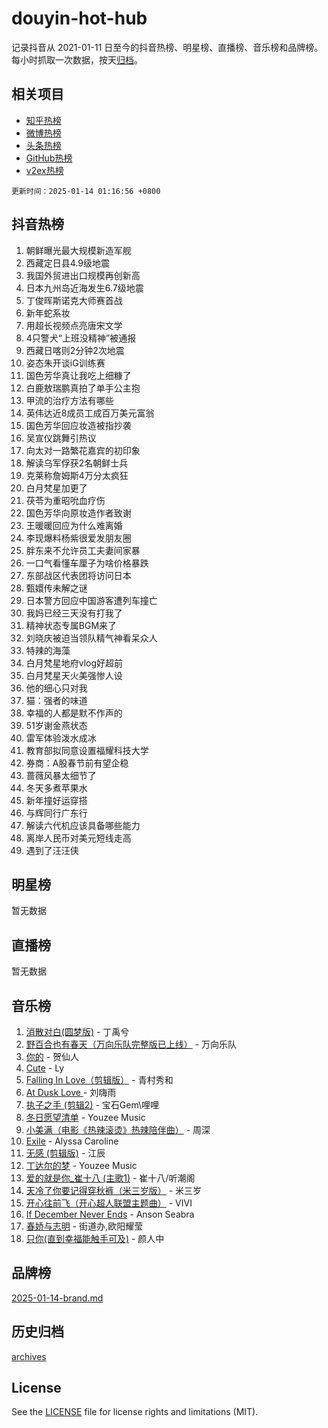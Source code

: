 # douyin-hot-hub

记录抖音从 2021-01-11 日至今的抖音热榜、明星榜、直播榜、音乐榜和品牌榜。每小时抓取一次数据，按天[归档](archives)。

## 相关项目

- [知乎热榜](https://github.com/lonnyzhang423/zhihu-hot-hub)
- [微博热榜](https://github.com/lonnyzhang423/weibo-hot-hub)
- [头条热榜](https://github.com/lonnyzhang423/toutiao-hot-hub)
- [GitHub热榜](https://github.com/lonnyzhang423/github-hot-hub)
- [v2ex热榜](https://github.com/lonnyzhang423/v2ex-hot-hub)


`更新时间：2025-01-14 01:16:56 +0800`

## 抖音热榜

1. 朝鲜曝光最大规模新造军舰
1. 西藏定日县4.9级地震
1. 我国外贸进出口规模再创新高
1. 日本九州岛近海发生6.7级地震
1. 丁俊晖斯诺克大师赛首战
1. 新年蛇系妆
1. 用超长视频点亮唐宋文学
1. 4只警犬“上班没精神”被通报
1. 西藏日喀则2分钟2次地震
1. 姿态朱开谈iG训练赛
1. 国色芳华真让我吃上细糠了
1. 白鹿敖瑞鹏真拍了单手公主抱
1. 甲流的治疗方法有哪些
1. 英伟达近8成员工成百万美元富翁
1. 国色芳华回应妆造被指抄袭
1. 吴宣仪跳舞引热议
1. 向太对一路繁花嘉宾的初印象
1. 解读乌军俘获2名朝鲜士兵
1. 克莱称詹姆斯4万分太疯狂
1. 白月梵星加更了
1. 茯苓为重昭吮血疗伤
1. 国色芳华向原妆造作者致谢
1. 王暖暖回应为什么难离婚
1. 李现爆料杨紫很爱发朋友圈
1. 胖东来不允许员工夫妻间家暴
1. 一口气看懂车厘子为啥价格暴跌
1. 东部战区代表团将访问日本
1. 甄嬛传未解之谜
1. 日本警方回应中国游客遭列车撞亡
1. 我妈已经三天没有打我了
1. 精神状态专属BGM来了
1. 刘晓庆被迫当领队精气神看呆众人
1. 特辣的海藻
1. 白月梵星地府vlog好超前
1. 白月梵星天火美强惨人设
1. 他的细心只对我
1. 猫：强者的味道
1. 幸福的人都是默不作声的
1. 51岁谢金燕状态
1. 雷军体验泼水成冰
1. 教育部拟同意设置福耀科技大学
1. 券商：A股春节前有望企稳
1. 蔷薇风暴太细节了
1. 冬天多煮苹果水
1. 新年撞好运穿搭
1. 与辉同行广东行
1. 解读六代机应该具备哪些能力
1. 离岸人民币对美元短线走高
1. 遇到了汪汪侠

## 明星榜

暂无数据

## 直播榜

暂无数据

## 音乐榜

1. [消散对白(圆梦版)](https://sf5-hl-cdn-tos.douyinstatic.com/obj/tos-cn-ve-2774/og4jB5I5IizzoZVAAAzWgBMAsMDWoArfwBOiFs) - 丁禹兮
1. [野百合也有春天（万向乐队完整版已上线）](https://sf5-hl-cdn-tos.douyinstatic.com/obj/tos-cn-ve-2774/oMnUxhRAMiAGBqDtIPBQ7ACYQZFlJCftcgeDJE) - 万向乐队
1. [你的](https://sf5-hl-cdn-tos.douyinstatic.com/obj/tos-cn-ve-2774/oYuIeKf42jB7sEV6B2upMdpYAgfrQWj0FeRegh) - 贺仙人
1. [Cute](https://sf5-hl-cdn-tos.douyinstatic.com/obj/tos-cn-ve-2774/o4IbIzHWKAAB4wsS5qMBRiiAlEBGTpQRNfFvuo) - Ly
1. [Falling In Love（剪辑版）](https://sf6-cdn-tos.douyinstatic.com/obj/tos-cn-ve-2774/o8ajpA8zzgBPahbBIO8AcKGBLJezFCRd1wfP9f) - 青村秀和
1. [ At Dusk  Love ](https://sf5-hl-cdn-tos.douyinstatic.com/obj/tos-cn-ve-2774/o8CrpCf5CaYgI4ZrtQgMQAFEfuGqNnRSDQAPBc) - 刘嗨雨
1. [执子之手 (剪辑2)](https://sf5-hl-cdn-tos.douyinstatic.com/obj/tos-cn-ve-2774/oUoZLQjCc31XzqsBnBQUNgeKtYPBcgbFDwtfcu) - 宝石Gem\哩哩
1. [冬日愿望清单](https://sf3-cdn-tos.douyinstatic.com/obj/tos-cn-ve-2774/oIIgUOeamCFCVAzxN6MFRLIBlLGpUqQxeeHrLE) - Youzee Music
1. [小美满（电影《热辣滚烫》热辣陪伴曲）](https://sf5-hl-cdn-tos.douyinstatic.com/obj/tos-cn-ve-2774/o0GAn2lSgfZIDUgtevCGDQYnFg4CwnrBaxbTZL) - 周深
1. [Exile](https://sf5-hl-cdn-tos.douyinstatic.com/obj/tos-cn-ve-2774/oYj4gAQTknKE3WW0Je8KGmQ7z1cA4FefwtbufD) - Alyssa Caroline
1. [无感 (剪辑版)](https://sf5-hl-cdn-tos.douyinstatic.com/obj/tos-cn-ve-2774/o0eIsUzJBDlQaQFC5OFlgbMEZC1TFYBftOBn6p) - 江辰
1. [丁达尔的梦](https://sf5-hl-cdn-tos.douyinstatic.com/obj/tos-cn-ve-2774/oMU3WirUZBVQkAC9ccG5P2IQirziZM2RTInUY) - Youzee Music
1. [爱的就是你_崔十八 (主歌1)](https://sf5-hl-cdn-tos.douyinstatic.com/obj/tos-cn-ve-2774/oI5BO5DhFZ6UTcNCnZaOCBLtZ7WIMQGfgnXf5E) - 崔十八/听潮阁
1. [天冷了你要记得穿秋裤（米三岁版）](https://sf5-hl-cdn-tos.douyinstatic.com/obj/tos-cn-ve-2774/oQlIwVIDWiZ6BQilAorS7MA0AgCkQDvcZAdm1) - 米三岁
1. [开心往前飞（开心超人联盟主题曲）](https://sf5-hl-cdn-tos.douyinstatic.com/obj/tos-cn-ve-2774/9d8fb7c82cf1421fb93a9fe925275e0a) - VIVI
1. [If December Never Ends](https://sf5-hl-cdn-tos.douyinstatic.com/obj/tos-cn-ve-2774/oY1IQMoTgCFIBg8RZifyqlBBt1UFgitTYmxeOS) - Anson Seabra
1. [春娇与志明](https://sf5-hl-cdn-tos.douyinstatic.com/obj/tos-cn-ve-2774/e530d8fceb7044b39707d7f9ff54add1) - 街道办,欧阳耀莹
1. [只你(直到幸福能触手可及)](https://sf5-hl-cdn-tos.douyinstatic.com/obj/tos-cn-ve-2774/o0lBkRDzFTeaVSUz3ZZSCBVtZ5DIMQGfgmEAuE) - 颜人中

## 品牌榜

[2025-01-14-brand.md](archives/2025-01-14-brand.md)

## 历史归档

[archives](archives)

## License

See the [LICENSE](LICENSE) file for license rights and limitations (MIT).
